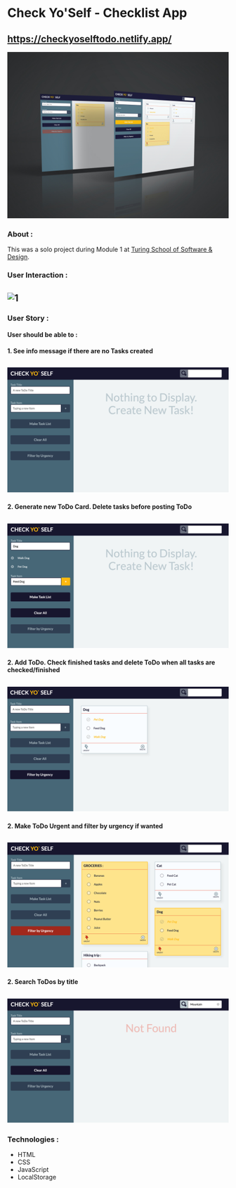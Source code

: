 # Check Yo'Self - Checklist App

## https://checkyoselftodo.netlify.app/

![check yo self](/checkyoself.jpg)

### About : 
This was a solo project during Module 1 at [Turing School of Software & Design](https://turing.io/).

### User Interaction :
![1](/check.gif)
---
### User Story : 
#### User should be able to :
#### 1. See info message if there are no Tasks created
![1](/check1.png)
---
#### 2. Generate new ToDo Card. Delete tasks before posting ToDo
![2](/check2.png)
---
#### 2. Add ToDo. Check finished tasks and delete ToDo when all tasks are checked/finished
![3](/check3.png)
---
#### 2. Make ToDo Urgent and filter by urgency if wanted
![4](/check4.png)
---
#### 2. Search ToDos by title 
![5](/check5.png)
---

### Technologies : 
- HTML
- CSS
- JavaScript
- LocalStorage
